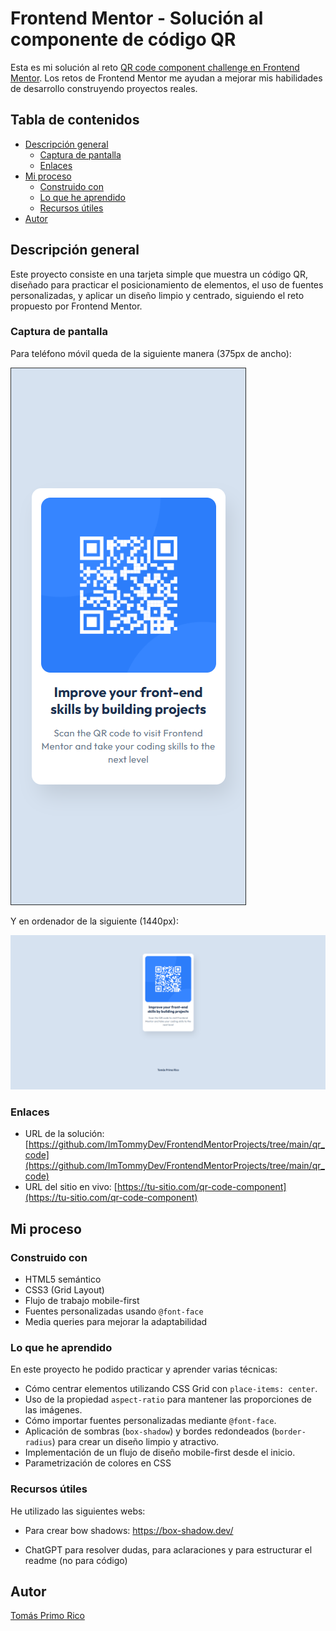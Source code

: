# Frontend Mentor - Solución al componente de código QR

Esta es mi solución al reto [QR code component challenge en Frontend Mentor](https://www.frontendmentor.io/challenges/qr-code-component-iux_sIO_H). Los retos de Frontend Mentor me ayudan a mejorar mis habilidades de desarrollo construyendo proyectos reales.

## Tabla de contenidos

- [Descripción general](#descripción-general)
  - [Captura de pantalla](#captura-de-pantalla)
  - [Enlaces](#enlaces)
- [Mi proceso](#mi-proceso)
  - [Construido con](#construido-con)
  - [Lo que he aprendido](#lo-que-he-aprendido)
  - [Recursos útiles](#recursos-útiles)
- [Autor](#autor)

## Descripción general

Este proyecto consiste en una tarjeta simple que muestra un código QR, diseñado para practicar el posicionamiento de elementos, el uso de fuentes personalizadas, y aplicar un diseño limpio y centrado, siguiendo el reto propuesto por Frontend Mentor.

### Captura de pantalla

Para teléfono móvil queda de la siguiente manera (375px de ancho):

![Captura de pantalla](./screenshots/375px.png)

Y en ordenador de la siguiente (1440px):

![Captura de pantalla](./screenshots/1440px.png)

### Enlaces

- URL de la solución: [https://github.com/ImTommyDev/FrontendMentorProjects/tree/main/qr_code](https://github.com/ImTommyDev/FrontendMentorProjects/tree/main/qr_code)
- URL del sitio en vivo: [https://tu-sitio.com/qr-code-component](https://tu-sitio.com/qr-code-component)

## Mi proceso

### Construido con

- HTML5 semántico
- CSS3 (Grid Layout)
- Flujo de trabajo mobile-first
- Fuentes personalizadas usando `@font-face`
- Media queries para mejorar la adaptabilidad

### Lo que he aprendido

En este proyecto he podido practicar y aprender varias técnicas:

- Cómo centrar elementos utilizando CSS Grid con `place-items: center`.
- Uso de la propiedad `aspect-ratio` para mantener las proporciones de las imágenes.
- Cómo importar fuentes personalizadas mediante `@font-face`.
- Aplicación de sombras (`box-shadow`) y bordes redondeados (`border-radius`) para crear un diseño limpio y atractivo.
- Implementación de un flujo de diseño mobile-first desde el inicio.
- Parametrización de colores en CSS

### Recursos útiles

He utilizado las siguientes webs:

- Para crear bow shadows: https://box-shadow.dev/

- ChatGPT para resolver dudas, para aclaraciones y para estructurar el readme (no para código) 

## Autor

[Tomás Primo Rico](https://www.linkedin.com/in/tomás-primo-rico-801498231)
